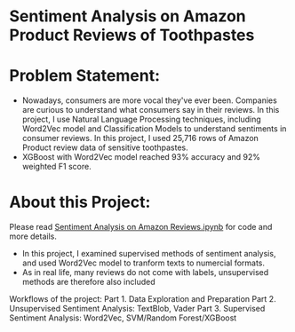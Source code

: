 # Sentiment Analysis on Amazon Product Reviews of Toothpastes

# Problem Statement:
- Nowadays, consumers are more vocal they've ever been. Companies are curious to understand what consumers say in their reviews. In this project, I use Natural Language Processing techniques, including Word2Vec model and Classification Models to understand sentiments in consumer reviews. In this project, I used 25,716 rows of Amazon Product review data of sensitive toothpastes. 
- XGBoost with Word2Vec model reached 93% accuracy and 92% weighted F1 score.

# About this Project: 
Please read [Sentiment Analysis on Amazon Reviews.ipynb](https://github.com/yutinggong/sentimentAnalysisAmazonReviews/blob/master/Sentiment%20Analysis%20on%20Amazon%20Reviews.ipynb) for code and more details.
- In this project, I examined supervised methods of sentiment analysis, and used Word2Vec model to tranform texts to numercial formats.
- As in real life, many reviews do not come with labels, unsupervised methods are therefore also included

Workflows of the project:
Part 1. Data Exploration and Preparation
Part 2. Unsupervised Sentiment Analysis: TextBlob, Vader
Part 3. Supervised Sentiment Analysis: Word2Vec, SVM/Random Forest/XGBoost
